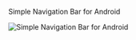 Simple Navigation Bar for Android

![Simple Navigation Bar for Android](http://en.proft.me/media/android/android_ndrawer_1.png "Simple Navigation Bar for Android")
